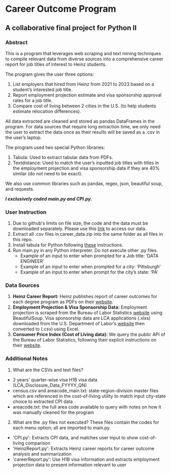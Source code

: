 #  Career Outcome Program
## A collaborative final project for Python II

### Abstract
This is a program that leverages web scraping and text mining techniques to compile relevant data from diverse sources into a comprehensive career report for job titles of interest to Heinz students.

The program gives the user three options:
1.	List employers that hired from Heinz from 2021 to 2023 based on a student’s interested job title.
2.	Report employment projection estimate and visa sponsorship approval rates for a job title. 
3.	Compare cost of living between 2 cities in the U.S. (to help students estimate relocation differences).

All data extracted are cleaned and stored as pandas DataFrames in the program. For data sources that require long extraction time, we only need the user to extract the data once as their results will be saved as a .csv in the user’s laptop.

The program used two special Python libraries:
1.	Tabula: Used to extract tabular data from PDFs. 
2.	Textdistance: Used to match the user’s inputted job titles with titles in the employment projection and visa sponsorship data if they are 40% similar (do not need to be exact).

We also use common libraries such as pandas, regex, json, beautiful soup, and requests. 

***I exclusively coded main.py and CPI.py.***

### User Instruction
1. Due to github's limits on file size, the code and the data must be downloaded separately. Please use this [link](https://drive.google.com/file/d/1dPc7BhG2KewUXLcJMNntwmmum2ZLm3A9/view?usp=sharing) to access our data.
2. Extract all .csv files in career_data.zip into the same folder as all files in this repo.
3. Install tabula for Python following [these](https://pypi.org/project/tabula-py/) instructions.
4. Run main.py in any Python interpreter. Do not execute other .py files.
   - Example of an input to enter when prompted for a Job title: ‘DATA ENGINEER’
   - Example of an input to enter when prompted for a city: ‘Pittsburgh’
   - Example of an input to enter when prompt for the city’s state: ‘PA’

### Data Sources
1.	**Heinz Career Report:** Heinz publishes report of career outcomes for each degree program as PDFs on their [website](https://www.heinz.cmu.edu/current-students/career-services/employment-information-salary-statistics#msppm). 
2.	**Employment Projection & Visa Sponsorship Data:** Employment projection is scraped from the Bureau of Labor Statistics [website](https://data.bls.gov/projections/occupationProj) using BeautifulSoup. Visa sponsorship data are LCA applications (.xlxs) downloaded from the U.S. Department of Labor’s [website](https://www.dol.gov/agencies/eta/foreign-labor/performance) then converted to (.csv) using Excel. 
3.	**Consumer Price Index (Cost of Living data):** We query the public API of the Bureau of Labor Statistics, following their explicit instructions on their [website](https://www.bls.gov/developers/home.htm). 

### Additional Notes
1.	What are the CSVs and text files?
   - 2 years' quarter-wise visa H1B visa data (LCA_Disclosure_Data_FYYYY_QN)
   - census.csv and areacode_main.txt: state-region-division master files which are referenced in the cost-of-living utility to match input city-state choice to extracted CPI data
   - areacode.txt: the full area code available to query with notes on how it was manually cleaned for the program
     
2.	What are the .py files not executed? These files contain the codes for each menu option; all are imported to main.py.
   - 'CPI.py': Extracts CPI data, and matches user input to show cost-of-living comparison
   - 'HeinzReport.py': Extracts Heinz career reports for career outcome analysis and summarization
   - 'careerReport.py': Use H1B visa information and extracts employment projection data to present information relevant to user
